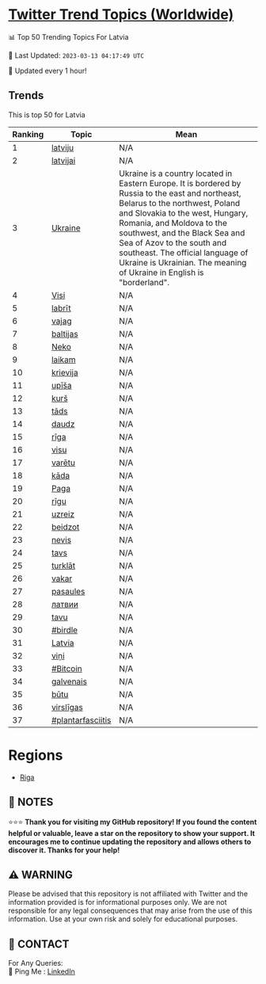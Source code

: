 [Twitter Trend Topics (Worldwide)](https://github.com/ErcinDedeoglu/Twitter-Trend-Topics)
==========


📊 Top 50 Trending Topics For Latvia

📆 Last Updated: `2023-03-13 04:17:49 UTC`

🔧 Updated every 1 hour!


## Trends

This is top 50 for Latvia

| Ranking | Topic | Mean |
| ------- | ------------ | ------------ |
| 1 | [latviju](http://twitter.com/search?q=latviju) | N/A |
| 2 | [latvijai](http://twitter.com/search?q=latvijai) | N/A |
| 3 | [Ukraine](http://twitter.com/search?q=Ukraine) | Ukraine is a country located in Eastern Europe. It is bordered by Russia to the east and northeast, Belarus to the northwest, Poland and Slovakia to the west, Hungary, Romania, and Moldova to the southwest, and the Black Sea and Sea of Azov to the south and southeast. The official language of Ukraine is Ukrainian. The meaning of Ukraine in English is "borderland". |
| 4 | [Visi](http://twitter.com/search?q=Visi) | N/A |
| 5 | [labrīt](http://twitter.com/search?q=labr%c4%abt) | N/A |
| 6 | [vajag](http://twitter.com/search?q=vajag) | N/A |
| 7 | [baltijas](http://twitter.com/search?q=baltijas) | N/A |
| 8 | [Neko](http://twitter.com/search?q=Neko) | N/A |
| 9 | [laikam](http://twitter.com/search?q=laikam) | N/A |
| 10 | [krievija](http://twitter.com/search?q=krievija) | N/A |
| 11 | [upīša](http://twitter.com/search?q=up%c4%ab%c5%a1a) | N/A |
| 12 | [kurš](http://twitter.com/search?q=kur%c5%a1) | N/A |
| 13 | [tāds](http://twitter.com/search?q=t%c4%81ds) | N/A |
| 14 | [daudz](http://twitter.com/search?q=daudz) | N/A |
| 15 | [rīga](http://twitter.com/search?q=r%c4%abga) | N/A |
| 16 | [visu](http://twitter.com/search?q=visu) | N/A |
| 17 | [varētu](http://twitter.com/search?q=var%c4%93tu) | N/A |
| 18 | [kāda](http://twitter.com/search?q=k%c4%81da) | N/A |
| 19 | [Paga](http://twitter.com/search?q=Paga) | N/A |
| 20 | [rīgu](http://twitter.com/search?q=r%c4%abgu) | N/A |
| 21 | [uzreiz](http://twitter.com/search?q=uzreiz) | N/A |
| 22 | [beidzot](http://twitter.com/search?q=beidzot) | N/A |
| 23 | [nevis](http://twitter.com/search?q=nevis) | N/A |
| 24 | [tavs](http://twitter.com/search?q=tavs) | N/A |
| 25 | [turklāt](http://twitter.com/search?q=turkl%c4%81t) | N/A |
| 26 | [vakar](http://twitter.com/search?q=vakar) | N/A |
| 27 | [pasaules](http://twitter.com/search?q=pasaules) | N/A |
| 28 | [латвии](http://twitter.com/search?q=%d0%bb%d0%b0%d1%82%d0%b2%d0%b8%d0%b8) | N/A |
| 29 | [tavu](http://twitter.com/search?q=tavu) | N/A |
| 30 | [#birdle](http://twitter.com/search?q=%23birdle) | N/A |
| 31 | [Latvia](http://twitter.com/search?q=Latvia) | N/A |
| 32 | [viņi](http://twitter.com/search?q=vi%c5%86i) | N/A |
| 33 | [#Bitcoin](http://twitter.com/search?q=%23Bitcoin) | N/A |
| 34 | [galvenais](http://twitter.com/search?q=galvenais) | N/A |
| 35 | [būtu](http://twitter.com/search?q=b%c5%abtu) | N/A |
| 36 | [virslīgas](http://twitter.com/search?q=virsl%c4%abgas) | N/A |
| 37 | [#plantarfasciitis](http://twitter.com/search?q=%23plantarfasciitis) | N/A |



# Regions

* [Riga](</Latvia/Riga.md>)



## 📝 NOTES

⭐⭐⭐ **Thank you for visiting my GitHub repository! If you found the content helpful or valuable, leave a star on the repository to show your support. It encourages me to continue updating the repository and allows others to discover it. Thanks for your help!**


## ⚠️ WARNING

Please be advised that this repository is not affiliated with Twitter and the information provided is for informational purposes only. We are not responsible for any legal consequences that may arise from the use of this information. Use at your own risk and solely for educational purposes.


## 📨 CONTACT

 For Any Queries:  
            🏓 Ping Me : [LinkedIn](https://www.linkedin.com/in/ercindedeoglu/)

